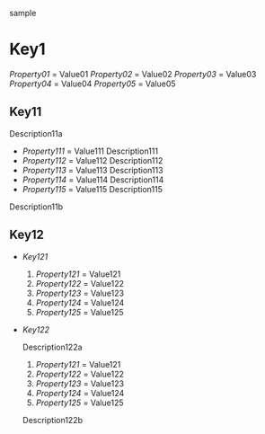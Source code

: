 sample

# Key1

*Property01* = Value01
*Property02* = Value02
*Property03* = Value03
*Property04* = Value04
*Property05* = Value05

## Key11

Description11a

- *Property111* = Value111
    Description111
- *Property112* = Value112
    Description112
- *Property113* = Value113
    Description113
- *Property114* = Value114
    Description114
- *Property115* = Value115
    Description115

Description11b

## Key12

- *Key121*
    1. *Property121* = Value121
    1. *Property122* = Value122
    1. *Property123* = Value123
    1. *Property124* = Value124
    1. *Property125* = Value125

- *Key122*

    Description122a

    1. *Property121* = Value121
    1. *Property122* = Value122
    1. *Property123* = Value123
    1. *Property124* = Value124
    1. *Property125* = Value125

    Description122b
